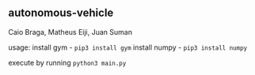 ## autonomous-vehicle

Caio Braga, Matheus Eiji, Juan Suman

usage:
install gym - `pip3 install gym`
install numpy - `pip3 install numpy`

execute by running
`python3 main.py`

